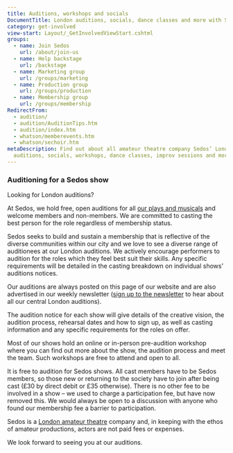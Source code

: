 ```yaml
---
title: Auditions, workshops and socials
DocumentTitle: London auditions, socials, dance classes and more with Sedos
category: get-involved
view-start: Layout/_GetInvolvedViewStart.cshtml
groups:
  - name: Join Sedos
    url: /about/join-us
  - name: Help backstage
    url: /backstage
  - name: Marketing group
    url: /groups/marketing
  - name: Production group
    url: /groups/production
  - name: Membership group
    url: /groups/membership
RedirectFrom:
  - audition/
  - audition/AuditionTips.htm
  - audition/index.htm
  - whatson/memberevents.htm
  - whatson/sechoir.htm
metaDescription: Find out about all amateur theatre company Sedos’ London
  auditions, socials, workshops, dance classes, improv sessions and more
---
```

### **Auditioning for a Sedos show**

Looking for London auditions?

At Sedos, we hold free, open auditions for all [our plays and musicals](https://sedos.co.uk/whats-on) and welcome members and non-members. We are committed to casting the best person for the role regardless of membership status. 

Sedos seeks to build and sustain a membership that is reflective of the diverse communities within our city and we love to see a diverse range of auditionees at our London auditions. We actively encourage performers to audition for the roles which they feel best suit their skills. Any specific requirements will be detailed in the casting breakdown on individual shows’ auditions notices. 

Our auditions are always posted on this page of our website and are also advertised in our weekly newsletter ([sign up to the newsletter](https://mailchi.mp/sedos.co.uk/newsletter-sign-up) to hear about all our central London auditions). 

The audition notice for each show will give details of the creative vision, the audition process, rehearsal dates and how to sign up, as well as casting information and any specific requirements for the roles on offer. 

Most of our shows hold an online or in-person pre-audition workshop where you can find out more about the show, the audition process and meet the team. Such workshops are free to attend and open to all. 

It is free to audition for Sedos shows. All cast members have to be Sedos members, so those new or returning to the society have to join after being cast (£30 by direct debit or £35 otherwise). There is no other fee to be involved in a show – we used to charge a participation fee, but have now removed this. We would always be open to a discussion with anyone who found our membership fee a barrier to participation. 

Sedos is a [London amateur theatre](https://sedos.co.uk) company and, in keeping with the ethos of amateur productions, actors are not paid fees or expenses. 

We look forward to seeing you at our auditions.